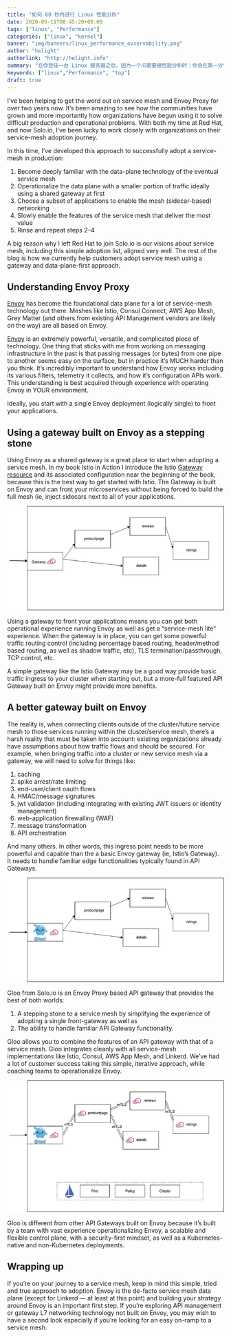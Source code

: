 ```yaml
---
title: "如何 60 秒内进行 Linux 性能分析"
date: 2020-05-11T08:45:20+08:00
tags: ["linux", "Performance"]
categories: ["linux", "kernel"]
banner: "img/banners/linux_performance_ovservability.png"
author: "helight"
authorlink: "http://helight.info"
summary: "在你登陆一台 Linux 服务器之后，因为一个问题要做性能分析时：你会在第一分钟内做哪些检测呢？"
keywords: ["linux","Performance", "top"]
draft: true
---
```

I’ve been helping to get the word out on service mesh and Envoy Proxy for over two years now. It’s been amazing to see how the communities have grown and more importantly how organizations have begun using it to solve difficult production and operational problems. With both my time at Red Hat, and now Solo.io, I’ve been lucky to work closely with organizations on their service-mesh adoption journey.

In this time, I’ve developed this approach to successfully adopt a service-mesh in production:

1. Become deeply familiar with the data-plane technology of the eventual service mesh
2. Operationalize the data plane with a smaller portion of traffic ideally using a shared gateway at first
3. Choose a subset of applications to enable the mesh (sidecar-based) networking
4. Slowly enable the features of the service mesh that deliver the most value
5. Rinse and repeat steps 2–4

A big reason why I left Red Hat to join Solo.io is our visions about service mesh, including this simple adoption list, aligned very well. The rest of the blog is how we currently help customers adopt service mesh using a gateway and data-plane-first approach.

## Understanding Envoy Proxy
[Envoy](https://www.envoyproxy.io/) has become the foundational data plane for a lot of service-mesh technology out there. Meshes like Istio, Consul Connect, AWS App Mesh, Grey Matter (and others from existing API Management vendors are likely on the way) are all based on Envoy.

[Envoy](https://www.envoyproxy.io/) is an extremely powerful, versatile, and complicated piece of technology. One thing that sticks with me from working on messaging infrastructure in the past is that passing messages (or bytes) from one pipe to another seems easy on the surface, but in practice it’s MUCH harder than you think. It’s incredibly important to understand how Envoy works including its various filters, telemetry it collects, and how it’s configuration APIs work. This understanding is best acquired through experience with operating Envoy in YOUR environment.

Ideally, you start with a single Envoy deployment (logically single) to front your applications.

## Using a gateway built on Envoy as a stepping stone
Using Envoy as a shared gateway is a great place to start when adopting a service mesh. In my book Istio in Action I introduce the Istio [Gateway resource](https://istio.io/docs/tasks/traffic-management/ingress/ingress-control/) and its associated configuration near the beginning of the book, because this is the best way to get started with Istio. The Gateway is built on Envoy and can front your microservices without being forced to build the full mesh (ie, inject sidecars next to all of your applications.

![](imgs/1.png)

Using a gateway to front your applications means you can get both operational experience running Envoy as well as get a “service-mesh lite” experience. When the gateway is in place, you can get some powerful traffic routing control (including percentage based routing, header/method based routing, as well as shadow traffic, etc), TLS termination/passthrough, TCP control, etc.

A simple gateway like the Istio Gateway may be a good way provide basic traffic ingress to your cluster when starting out, but a more-full featured API Gateway built on Envoy might provide more benefits.

## A better gateway built on Envoy
The reality is, when connecting clients outside of the cluster/future service mesh to those services running within the cluster/service mesh, there’s a harsh reality that must be taken into account: existing organizations already have assumptions about how traffic flows and should be secured.
For example, when bringing traffic into a cluster or new service mesh via a gateway, we will need to solve for things like:
1. caching
2. spike arrest/rate limiting
3. end-user/client oauth flows
4. HMAC/message signatures
5. jwt validation (including integrating with existing JWT issuers or identity management)
6. web-application firewalling (WAF)
7. message transformation
8. API orchestration

And many others. In other words, this ingress point needs to be more powerful and capable than the a basic Envoy gateway (ie, Istio’s Gateway). It needs to handle familiar edge functionalities typically found in API Gateways.

![](imgs/2.png)

Gloo from Solo.io is an Envoy Proxy based API gateway that provides the best of both worlds:
1. A stepping stone to a service mesh by simplifying the experience of adopting a single front-gateway as well as
2. The ability to handle familiar API Gateway functionality.

Gloo allows you to combine the features of an API gateway with that of a service mesh. Gloo integrates cleanly with all service-mesh implementations like Istio, Consul, AWS App Mesh, and Linkerd. We’ve had a lot of customer success taking this simple, iterative approach, while coaching teams to operationalize Envoy.

![](imgs/3.png)

Gloo is different from other API Gateways built on Envoy because it’s built by a team with vast experience operationalizing Envoy, a scalable and flexible control plane, with a security-first mindset, as well as a Kubernetes-native and non-Kubernetes deployments.

## Wrapping up
If you’re on your journey to a service mesh, keep in mind this simple, tried and true approach to adoption. Envoy is the de-facto service mesh data plane (except for Linkerd — at least at this point) and building your strategy around Envoy is an important first step. If you’re exploring API management or gateway L7 networking technology not built on Envoy, you may wish to have a second look especially if you’re looking for an easy on-ramp to a service mesh.